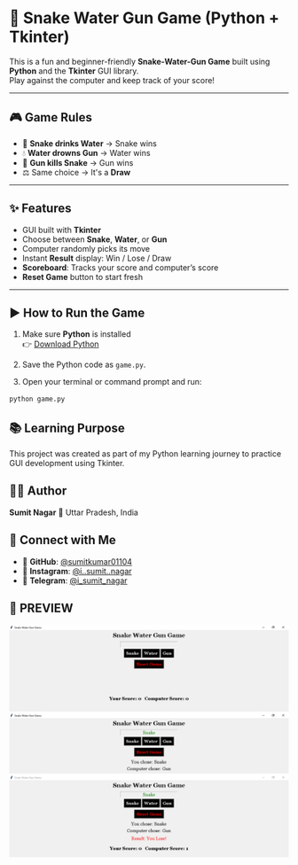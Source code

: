 # 🐍 Snake Water Gun Game (Python + Tkinter)

This is a fun and beginner-friendly **Snake-Water-Gun Game** built using **Python** and the **Tkinter** GUI library.  
Play against the computer and keep track of your score!

---

## 🎮 Game Rules

- 🐍 **Snake drinks Water** → Snake wins  
- 💧 **Water drowns Gun** → Water wins  
- 🔫 **Gun kills Snake** → Gun wins  
- ⚖️ Same choice → It's a **Draw**

---

## ✨ Features

- GUI built with **Tkinter**
- Choose between **Snake**, **Water**, or **Gun**
- Computer randomly picks its move
- Instant **Result** display: Win / Lose / Draw
- **Scoreboard**: Tracks your score and computer’s score
- **Reset Game** button to start fresh

---

## ▶️ How to Run the Game

1. Make sure **Python** is installed  
   👉 [Download Python](https://www.python.org/downloads/)

2. Save the Python code as `game.py`.

3. Open your terminal or command prompt and run:

```bash
python game.py

```
## 📚 Learning Purpose
This project was created as part of my Python learning journey to practice GUI development using Tkinter.

## 👨‍💻 Author
**Sumit Nagar**
📍 Uttar Pradesh, India

## 🤝 Connect with Me
- 💼 **GitHub**: [@sumitkumar01104](https://github.com/sumitkumar01104)
- 📸 **Instagram**: [@i..sumit..nagar](https://www.instagram.com/i._.sumit._.nagar?igsh=MW95OHE3aW1maWR3bQ==)
- 💬 **Telegram**: [@i_sumit_nagar](https://t.me/Sumitkumarha386)

## 📸 PREVIEW
![Main Window](https://github.com/sumitkumar01104/Snake-Water-Gun-Game/blob/main/main_screen.PNG?raw=true)
![User Choice](https://github.com/sumitkumar01104/Snake-Water-Gun-Game/blob/main/after_choice.PNG?raw=true)
![Result Display](https://github.com/sumitkumar01104/Snake-Water-Gun-Game/blob/main/result_display.PNG?raw=true)



